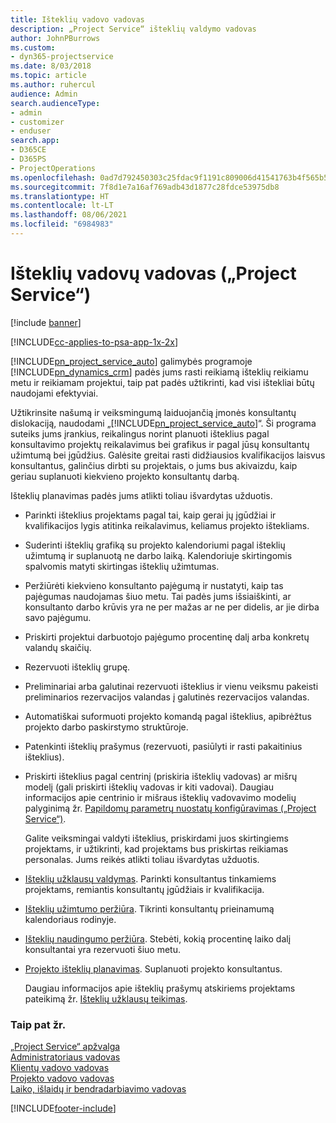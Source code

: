 ```yaml
---
title: Išteklių vadovo vadovas
description: „Project Service“ išteklių valdymo vadovas
author: JohnPBurrows
ms.custom:
- dyn365-projectservice
ms.date: 8/03/2018
ms.topic: article
ms.author: ruhercul
audience: Admin
search.audienceType:
- admin
- customizer
- enduser
search.app:
- D365CE
- D365PS
- ProjectOperations
ms.openlocfilehash: 0ad7d792450303c25fdac9f1191c809006d41541763b4f565b55abfa6da58a0a
ms.sourcegitcommit: 7f8d1e7a16af769adb43d1877c28fdce53975db8
ms.translationtype: HT
ms.contentlocale: lt-LT
ms.lasthandoff: 08/06/2021
ms.locfileid: "6984983"
---
```

# <a name="resource-manager-guide-project-service"></a>Išteklių vadovų vadovas („Project Service“)

[!include [banner](../includes/psa-now-project-operations.md)]

[!INCLUDE[cc-applies-to-psa-app-1x-2x](../includes/cc-applies-to-psa-app-1x-2x.md)]

[!INCLUDE[pn_project_service_auto](../includes/pn-project-service-auto.md)] galimybės programoje [!INCLUDE[pn_dynamics_crm](../includes/pn-dynamics-crm.md)] padės jums rasti reikiamą išteklių reikiamu metu ir reikiamam projektui, taip pat padės užtikrinti, kad visi ištekliai būtų naudojami efektyviai.  
  
 Užtikrinsite našumą ir veiksmingumą laiduojančią įmonės konsultantų dislokaciją, naudodami „[!INCLUDE[pn_project_service_auto](../includes/pn-project-service-auto.md)]“. Ši programa suteiks jums įrankius, reikalingus norint planuoti išteklius pagal konsultavimo projektų reikalavimus bei grafikus ir pagal jūsų konsultantų užimtumą bei įgūdžius. Galėsite greitai rasti didžiausios kvalifikacijos laisvus konsultantus, galinčius dirbti su projektais, o jums bus akivaizdu, kaip geriau suplanuoti kiekvieno projekto konsultantų darbą.  
  
 Išteklių planavimas padės jums atlikti toliau išvardytas užduotis.  
  
- Parinkti išteklius projektams pagal tai, kaip gerai jų įgūdžiai ir kvalifikacijos lygis atitinka reikalavimus, keliamus projekto ištekliams.  
  
- Suderinti išteklių grafiką su projekto kalendoriumi pagal išteklių užimtumą ir suplanuotą ne darbo laiką. Kalendoriuje skirtingomis spalvomis matyti skirtingas išteklių užimtumas.  
  
- Peržiūrėti kiekvieno konsultanto pajėgumą ir nustatyti, kaip tas pajėgumas naudojamas šiuo metu. Tai padės jums išsiaiškinti, ar konsultanto darbo krūvis yra ne per mažas ar ne per didelis, ar jie dirba savo pajėgumu.  
  
- Priskirti projektui darbuotojo pajėgumo procentinę dalį arba konkretų valandų skaičių.  
  
- Rezervuoti išteklių grupę.  
  
- Preliminariai arba galutinai rezervuoti išteklius ir vienu veiksmu pakeisti preliminarios rezervacijos valandas į galutinės rezervacijos valandas.  
  
- Automatiškai suformuoti projekto komandą pagal išteklius, apibrėžtus projekto darbo paskirstymo struktūroje.  
  
- Patenkinti išteklių prašymus (rezervuoti, pasiūlyti ir rasti pakaitinius išteklius).  
  
- Priskirti išteklius pagal centrinį (priskiria išteklių vadovas) ar mišrų modelį (gali priskirti išteklių vadovas ir kiti vadovai). Daugiau informacijos apie centrinio ir mišraus išteklių vadovavimo modelių palyginimą žr. [Papildomų parametrų nuostatų konfigūravimas („Project Service“)](../psa/configure-additional-parameters-settings.md).  
  
  Galite veiksmingai valdyti išteklius, priskirdami juos skirtingiems projektams, ir užtikrinti, kad projektams bus priskirtas reikiamas personalas. Jums reikės atlikti toliau išvardytas užduotis.  
  
- [Išteklių užklausų valdymas](../psa/manage-resource-requests.md). Parinkti konsultantus tinkamiems projektams, remiantis konsultantų įgūdžiais ir kvalifikacija.  
  
- [Išteklių užimtumo peržiūra](../psa/view-resource-availability.md). Tikrinti konsultantų prieinamumą kalendoriaus rodinyje.  
  
- [Išteklių naudingumo peržiūra](../psa/view-resource-utilization.md). Stebėti, kokią procentinę laiko dalį konsultantai yra rezervuoti šiuo metu.  
  
- [Projekto išteklių planavimas](../psa/schedule-resources-project.md). Suplanuoti projekto konsultantus.  
  
  Daugiau informacijos apie išteklių prašymų atskiriems projektams pateikimą žr. [Išteklių užklausų teikimas](../psa/submit-resource-requests.md).  
  
### <a name="see-also"></a>Taip pat žr.  
 [„Project Service“ apžvalga](../psa/overview.md)   
 [Administratoriaus vadovas](../psa/admin-guide.md)   
 [Klientų vadovo vadovas](../psa/account-manager-guide.md)   
 [Projekto vadovo vadovas](../psa/project-manager-guide.md)   
 [Laiko, išlaidų ir bendradarbiavimo vadovas](../psa/time-expense-collaboration-guide.md)


[!INCLUDE[footer-include](../includes/footer-banner.md)]